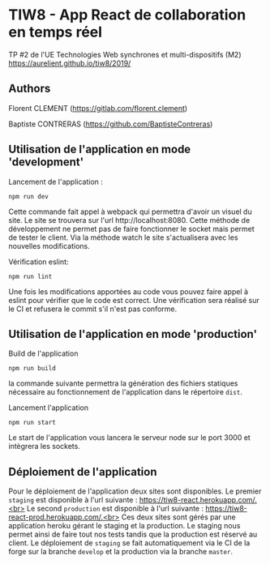 # TIW8 - App React de collaboration en temps réel

TP #2 de l'UE Technologies Web synchrones et multi-dispositifs (M2) https://aurelient.github.io/tiw8/2019/


## Authors
Florent CLEMENT (https://gitlab.com/florent.clement)

Baptiste CONTRERAS (https://github.com/BaptisteContreras)



## Utilisation de l'application en mode 'development'


Lancement de l'application :
```
npm run dev
```
Cette commande fait appel à webpack qui permettra d'avoir un visuel du site.
Le site se trouvera sur l'url http://localhost:8080. Cette méthode de développement ne permet pas de faire fonctionner 
le socket mais permet de tester le client. Via la méthode watch le site s'actualisera avec les nouvelles modifications.


Vérification eslint:
```
npm run lint
```
Une fois les modifications apportées au code vous pouvez faire appel à eslint pour vérifier que le code est correct.
Une vérification sera réalisé sur le CI et refusera le commit s'il n'est pas conforme.


## Utilisation de l'application en mode 'production'

Build de l'application

```
npm run build
```
la commande suivante permettra la génération des fichiers statiques nécessaire au fonctionnement de l'application dans le répertoire `dist`.


Lancement l'application 
```
npm run start
```
Le start de l'application vous lancera le serveur node sur le port 3000 et intègrera les sockets.


## Déploiement de l'application

Pour le déploiement de l'application deux sites sont disponibles.
Le premier `staging` est disponible à l'url suivante : https://tiw8-react.herokuapp.com/.<br>
Le second `production` est disponible à l'url suivante : https://tiw8-react-prod.herokuapp.com/.<br>
Ces deux sites sont gérés par une application heroku gérant le staging et la production. Le staging nous permet ainsi de faire tout nos tests tandis que la production est réservé au client.
Le déploiement de `staging` se fait automatiquement via le CI de la forge sur la branche `develop` et la production via la branche `master`.
